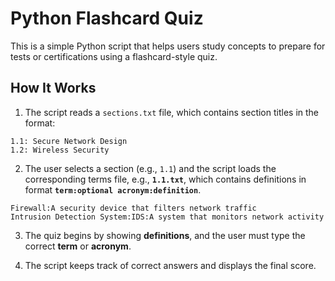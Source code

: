 # **Python Flashcard Quiz**

This is a simple Python script that helps users study concepts to prepare for tests or certifications using a flashcard-style quiz.

## **How It Works**

1. The script reads a `sections.txt` file, which contains section titles in the format:

```
1.1: Secure Network Design
1.2: Wireless Security
```

2. The user selects a section (e.g., `1.1`) and the script loads the corresponding terms file, e.g., **`1.1.txt`**, which contains definitions in format **`term:optional acronym:definition`**.

```
Firewall:A security device that filters network traffic 
Intrusion Detection System:IDS:A system that monitors network activity
```

3. The quiz begins by showing **definitions**, and the user must type the correct **term** or **acronym**.

4. The script keeps track of correct answers and displays the final score.
